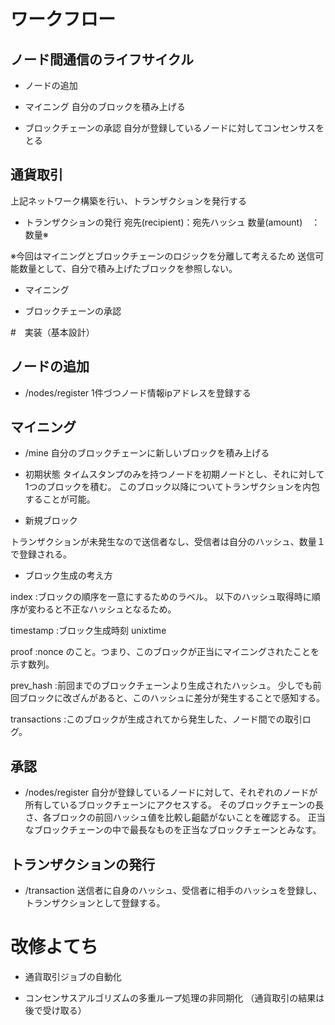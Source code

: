 
# ワークフロー
## ノード間通信のライフサイクル
- ノードの追加

- マイニング
自分のブロックを積み上げる

- ブロックチェーンの承認
自分が登録しているノードに対してコンセンサスをとる

## 通貨取引
上記ネットワーク構築を行い、トランザクションを発行する

- トランザクションの発行
宛先(recipient)：宛先ハッシュ
数量(amount)　：数量※

※今回はマイニングとブロックチェーンのロジックを分離して考えるため
送信可能数量として、自分で積み上げたブロックを参照しない。

- マイニング

- ブロックチェーンの承認


#　実装（基本設計）

## ノードの追加
- /nodes/register
1件づつノード情報ipアドレスを登録する

## マイニング
- /mine
自分のブロックチェーンに新しいブロックを積み上げる

- 初期状態
タイムスタンプのみを持つノードを初期ノードとし、それに対して1つのブロックを積む。
このブロック以降についてトランザクションを内包することが可能。

- 新規ブロック

トランザクションが未発生なので送信者なし、受信者は自分のハッシュ、数量１で登録される。

- ブロック生成の考え方

index :ブロックの順序を一意にするためのラベル。
以下のハッシュ取得時に順序が変わると不正なハッシュとなるため。

timestamp :ブロック生成時刻 unixtime

proof :nonce のこと。つまり、このブロックが正当にマイニングされたことを示す数列。

prev_hash :前回までのブロックチェーンより生成されたハッシュ。
少しでも前回ブロックに改ざんがあると、このハッシュに差分が発生することで感知する。

transactions :このブロックが生成されてから発生した、ノード間での取引ログ。

## 承認
- /nodes/register
自分が登録しているノードに対して、それぞれのノードが所有しているブロックチェーンにアクセスする。
そのブロックチェーンの長さ、各ブロックの前回ハッシュ値を比較し齟齬がないことを確認する。
正当なブロックチェーンの中で最長なものを正当なブロックチェーンとみなす。

## トランザクションの発行
- /transaction
送信者に自身のハッシュ、受信者に相手のハッシュを登録し、トランザクションとして登録する。

# 改修よてち
- 通貨取引ジョブの自動化

- コンセンサスアルゴリズムの多重ループ処理の非同期化
（通貨取引の結果は後で受け取る）